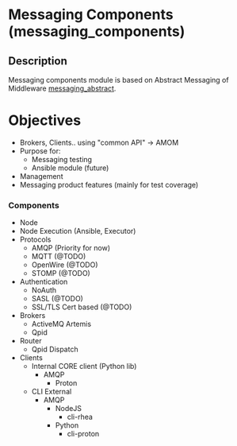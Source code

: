 # Messaging Components (messaging_components)

## Description
Messaging components module is based on Abstract Messaging of Middleware [messaging_abstract](https://github.com/rh-messaging-qe/messaging_abstract).

# Objectives
- Brokers, Clients.. using "common API" -> AMOM
- Purpose for:
    - Messaging testing
    - Ansible module (future)
- Management
- Messaging product features (mainly for test coverage)

### Components
- Node
- Node Execution (Ansible, Executor)
- Protocols
    - AMQP (Priority for now)
    - MQTT (@TODO)
    - OpenWire (@TODO)
    - STOMP (@TODO)
- Authentication
    - NoAuth
    - SASL (@TODO)
    - SSL/TLS Cert based (@TODO)
- Brokers
    - ActiveMQ Artemis
    - Qpid
- Router
    - Qpid Dispatch
- Clients 
    - Internal CORE client (Python lib)
        - AMQP
            - Proton
    - CLI External 
        - AMQP
            - NodeJS
                - cli-rhea
            - Python
                - cli-proton
